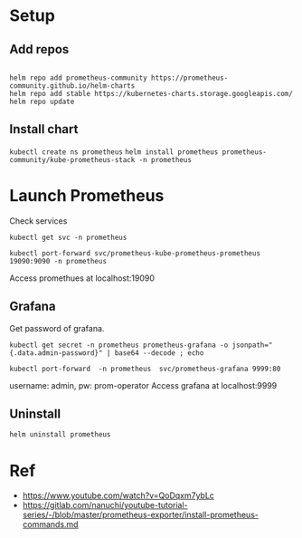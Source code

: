 
# Setup
## Add repos
```

helm repo add prometheus-community https://prometheus-community.github.io/helm-charts
helm repo add stable https://kubernetes-charts.storage.googleapis.com/
helm repo update

```

## Install chart

`kubectl create ns prometheus`
`helm install prometheus prometheus-community/kube-prometheus-stack -n prometheus`


# Launch Prometheus

Check services

`kubectl get svc -n prometheus`

`kubectl port-forward svc/prometheus-kube-prometheus-prometheus 19090:9090 -n prometheus`

Access promethues at localhost:19090

## Grafana

Get password of grafana.

 `kubectl get secret -n prometheus prometheus-grafana -o jsonpath="{.data.admin-password}" | base64 --decode ; echo`

`kubectl port-forward  -n prometheus  svc/prometheus-grafana 9999:80 `

username: admin, pw: prom-operator
Access grafana at localhost:9999

## Uninstall

`helm uninstall prometheus`

# Ref

- https://www.youtube.com/watch?v=QoDqxm7ybLc
- https://gitlab.com/nanuchi/youtube-tutorial-series/-/blob/master/prometheus-exporter/install-prometheus-commands.md



